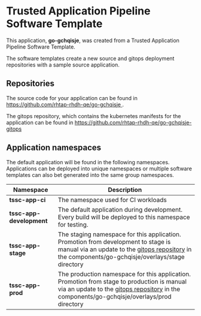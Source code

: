 # Trusted Application Pipeline Software Template

This application, **go-gchqisje**, was created from a Trusted Application Pipeline Software Template.

The software templates create a new source and gitops deployment repositories with a sample source application. 

## Repositories

The source code for your application can be found in [https://github.com/rhtap-rhdh-qe/go-gchqisje ](https://github.com/rhtap-rhdh-qe/go-gchqisje ).
 
The gitops repository, which contains the kubernetes manifests for the application can be found in 
[https://github.com/rhtap-rhdh-qe/go-gchqisje-gitops ](https://github.com/rhtap-rhdh-qe/go-gchqisje-gitops ) 

## Application namespaces 

The default application will be found in the following namespaces. Applications can be deployed into unique namespaces or multiple software templates can also bet generated into the same group namespaces.  

|  Namespace   |  Description   |  
| -------- | -------- |
| **tssc-app-ci** | The namespace used for CI workloads |
| **tssc-app-development** | The default application during development. Every build will be deployed to this namespace for testing. |
| **tssc-app-stage** | The staging namespace for this application. Promotion from development to stage is manual via an update to the [gitops repository](https://github.com/rhtap-rhdh-qe/go-gchqisje-gitops ) in the components/go-gchqisje/overlays/stage directory |
| **tssc-app-prod** | The production namespace for this application. Promotion from stage to production is manual via an update to the [gitops repository](https://github.com/rhtap-rhdh-qe/go-gchqisje-gitops ) in the components/go-gchqisje/overlays/prod directory |